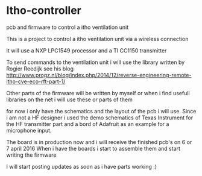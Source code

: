 # Itho-controller
pcb and firmware to control a itho ventilation unit

This is a project to control a itho ventilation unit via a wireless connection

It will use a NXP LPC1549 processor and a TI CC1150 transmitter

To send commands to the ventilation unit i will use the library written by Rogier Reedijk
see his blog http://www.progz.nl/blog/index.php/2014/12/reverse-engineering-remote-itho-cve-eco-rft-part-1/

Other parts of the firmware will be written by myself or when i find usefull libraries on the net i will
use these or parts of them

for now i only have the schematics and the layout of the pcb i will use.
Since i am not a HF designer i used the demo schematics of Texas Instrument for the HF transmitter part
and a bord of Adafruit as an example for a microphone input.

The board is in production now and i will receive the finished pcb's on 6 or 7 april 2016 
When i have the boards i start to assemble them and start writing the firmware

I will start posting updates as soon as i have parts working :)
